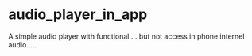 # audio_player_in_app
A simple audio player with functional.... but not access in phone internel audio.....

